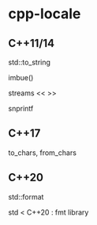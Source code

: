 # cpp-locale

## C++11/14

std::to_string

imbue()

streams << >>

snprintf

## C++17

to_chars, from_chars


## C++20

std::format

std < C++20 : fmt library 
